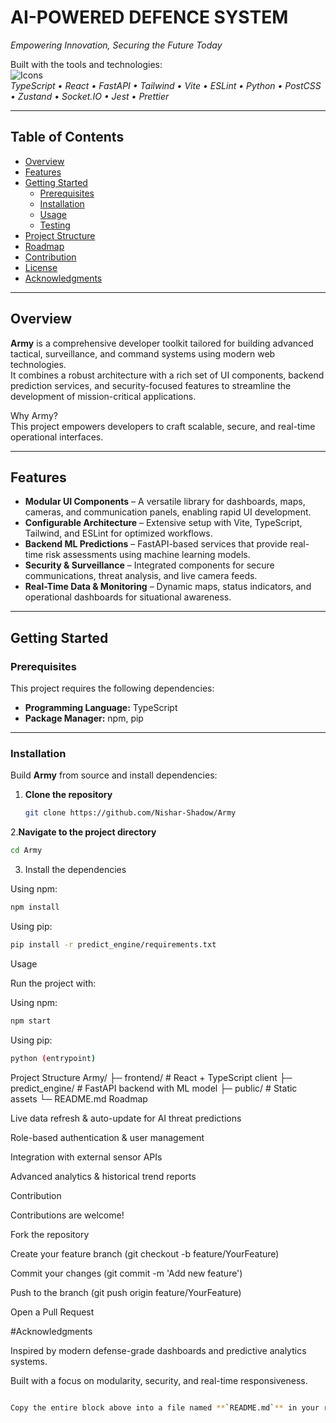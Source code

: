 # AI-POWERED DEFENCE SYSTEM

*Empowering Innovation, Securing the Future Today*

Built with the tools and technologies:  
![Icons](https://img.shields.io/badge/Tech-Stack-blue)  
_TypeScript • React • FastAPI • Tailwind • Vite • ESLint • Python • PostCSS • Zustand • Socket.IO • Jest • Prettier_

---

## Table of Contents
- [Overview](#overview)
- [Features](#features)
- [Getting Started](#getting-started)
  - [Prerequisites](#prerequisites)
  - [Installation](#installation)
  - [Usage](#usage)
  - [Testing](#testing)
- [Project Structure](#project-structure)
- [Roadmap](#roadmap)
- [Contribution](#contribution)
- [License](#license)
- [Acknowledgments](#acknowledgments)

---

## Overview
**Army** is a comprehensive developer toolkit tailored for building advanced tactical, surveillance, and command systems using modern web technologies.  
It combines a robust architecture with a rich set of UI components, backend prediction services, and security-focused features to streamline the development of mission-critical applications.

Why Army?  
This project empowers developers to craft scalable, secure, and real-time operational interfaces.

---

## Features
* **Modular UI Components** – A versatile library for dashboards, maps, cameras, and communication panels, enabling rapid UI development.  
* **Configurable Architecture** – Extensive setup with Vite, TypeScript, Tailwind, and ESLint for optimized workflows.  
* **Backend ML Predictions** – FastAPI-based services that provide real-time risk assessments using machine learning models.  
* **Security & Surveillance** – Integrated components for secure communications, threat analysis, and live camera feeds.  
* **Real-Time Data & Monitoring** – Dynamic maps, status indicators, and operational dashboards for situational awareness.

---

## Getting Started

### Prerequisites
This project requires the following dependencies:

* **Programming Language:** TypeScript  
* **Package Manager:** npm, pip

---

### Installation
Build **Army** from source and install dependencies:

1. **Clone the repository**
   ```bash
   git clone https://github.com/Nishar-Shadow/Army
2.**Navigate to the project directory**
  ```bash
  cd Army
  ```
3. Install the dependencies

Using npm:
```bash
npm install
```
Using pip:
```bash
pip install -r predict_engine/requirements.txt
```
Usage

Run the project with:

Using npm:
```bash
npm start
```
Using pip:
```bash
python (entrypoint)
```
Project Structure
Army/
├─ frontend/         # React + TypeScript client
├─ predict_engine/   # FastAPI backend with ML model
├─ public/           # Static assets
└─ README.md
Roadmap

 Live data refresh & auto-update for AI threat predictions

 Role-based authentication & user management

 Integration with external sensor APIs

 Advanced analytics & historical trend reports

Contribution

Contributions are welcome!

Fork the repository

Create your feature branch (git checkout -b feature/YourFeature)

Commit your changes (git commit -m 'Add new feature')

Push to the branch (git push origin feature/YourFeature)

Open a Pull Request

#Acknowledgments

Inspired by modern defense-grade dashboards and predictive analytics systems.

Built with a focus on modularity, security, and real-time responsiveness.
```bash

Copy the entire block above into a file named **`README.md`** in your repository for a polished, complete project documentation.
```
